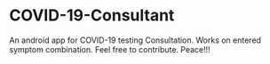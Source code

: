 # COVID-19-Consultant
An android app for COVID-19 testing Consultation. Works on entered symptom combination.
Feel free to contribute.
Peace!!!

